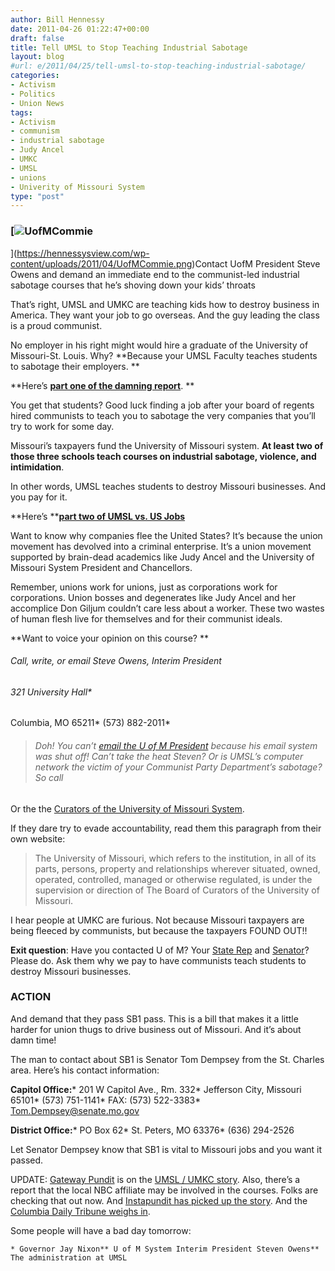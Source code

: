```yaml
---
author: Bill Hennessy
date: 2011-04-26 01:22:47+00:00
draft: false
title: Tell UMSL to Stop Teaching Industrial Sabotage
layout: blog
#url: e/2011/04/25/tell-umsl-to-stop-teaching-industrial-sabotage/
categories:
- Activism
- Politics
- Union News
tags:
- Activism
- communism
- industrial sabotage
- Judy Ancel
- UMKC
- UMSL
- unions
- Univerity of Missouri System
type: "post"
---
```


### [![UofMCommie](https://hennessysview.com/wp-content/uploads/2011/04/UofMCommie_thumb.png)
](https://hennessysview.com/wp-content/uploads/2011/04/UofMCommie.png)Contact UofM President Steve Owens and demand an immediate end to the communist-led industrial sabotage courses that he’s shoving down your kids’ throats



That’s right, UMSL and UMKC are teaching kids how to destroy business in America. They want your job to go overseas. And the guy leading the class is a proud communist. 

No employer in his right might would hire a graduate of the University of Missouri-St. Louis. Why? **Because your UMSL Faculty teaches students to sabotage their employers. **

**Here’s **[**part one of the damning report**](https://biggovernment.com/publius/2011/04/25/union-official-professor-teach-college-course-in-violent-union-tactics/)**. **

You get that students? Good luck finding a job after your board of regents hired communists to teach you to sabotage the very companies that you’ll try to work for some day. 

Missouri’s taxpayers fund the University of Missouri system. **At least two of those three schools teach courses on industrial sabotage, violence, and intimidation**. 

In other words, UMSL teaches students to destroy Missouri businesses. And you pay for it. 

**Here’s **[**part two of UMSL vs. US Jobs**](https://biggovernment.com/publius/2011/04/25/how-to-college-course-on-violent-union-tactics-part-ii-case-studies-edition/)

Want to know why companies flee the United States? It’s because the union movement has devolved into a criminal enterprise. It’s a union movement supported by brain-dead academics like Judy Ancel and the University of Missouri System President and Chancellors. 

Remember, unions work for unions, just as corporations work for corporations. Union bosses and degenerates like Judy Ancel and her accomplice Don Giljum couldn’t care less about a worker. These two wastes of human flesh live for themselves and for their communist ideals. 

**Want to voice your opinion on this course? **



###### Call, write, or email Steve Owens, Interim President 





###### 321 University Hall*
Columbia, MO 65211*
(573) 882-2011*






>   
> 
> ###### Doh! You can’t [email the U of M President](https://www.umsystem.edu/president/) because his email system was shut off! Can’t take the heat Steven? Or is UMSL’s computer network the victim of your Communist Party Department’s sabotage? So call
> 
> 





Or the the [Curators of the University of Missouri System](https://www.umsystem.edu/curators/members/). 

If they dare try to evade accountability, read them this paragraph from their own website:



>   The University of Missouri, which refers to the institution, in all of its parts, persons, property and relationships wherever situated, owned, operated, controlled, managed or otherwise regulated, is under the supervision or direction of The Board of Curators of the University of Missouri. 





I hear people at UMKC are furious. Not because Missouri taxpayers are being fleeced by communists, but because the taxpayers FOUND OUT!!

**Exit question**: Have you contacted U of M? Your [State Rep](https://www.house.mo.gov/member.aspx) and [Senator](https://www.senate.mo.gov/11info/senalpha.htm)? Please do. Ask them why we pay to have communists teach students to destroy Missouri businesses. 



### ****ACTION****



And demand that they pass SB1 pass. This is a bill that makes it a little harder for union thugs to drive business out of Missouri. And it’s about damn time! 

The man to contact about SB1 is Senator Tom Dempsey from the St. Charles area. Here’s his contact information:

**Capitol Office:***
201 W Capitol Ave., Rm. 332*
Jefferson City, Missouri 65101*
(573) 751-1141*
FAX: (573) 522-3383*
[Tom.Dempsey@senate.mo.gov](mailto:Tom.Dempsey@senate.mo.gov)

**District Office:***
PO Box 62*
St. Peters, MO 63376*
(636) 294-2526

Let Senator Dempsey know that SB1 is vital to Missouri jobs and you want it passed.

UPDATE: [Gateway Pundit](https://gatewaypundit.rightnetwork.com/) is on the [UMSL / UMKC story](https://gatewaypundit.rightnetwork.com/2011/04/leftist-mo-profs-teach-kids-thug-union-tactics-violence-is-necessary-its-to-be-used-when-its-appropriate-i-believe-in-violent-overthrow-of-bourgeois-video/). Also, there’s a report that the local NBC affiliate may be involved in the courses. Folks are checking that out now. And [Instapundit has picked up the story](https://pajamasmedia.com/instapundit/119255/). And the [Columbia Daily Tribune weighs in](https://www.columbiatribune.com/news/2011/apr/25/um-union-violence-lectures-grab-attention/).

Some people will have a bad day tomorrow:



    * Governor Jay Nixon** U of M System Interim President Steven Owens** The administration at UMSL 
